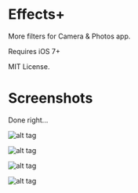 Effects+
==========

More filters for Camera & Photos app.

Requires iOS 7+

MIT License.

Screenshots
==========

Done right...

![alt tag](https://raw.github.com/PoomSmart/EffectsPlus/master/1.PNG)

![alt tag](https://raw.github.com/PoomSmart/EffectsPlus/master/2.PNG)

![alt tag](https://raw.github.com/PoomSmart/EffectsPlus/master/3.PNG)

![alt tag](https://raw.github.com/PoomSmart/EffectsPlus/master/4.PNG)
